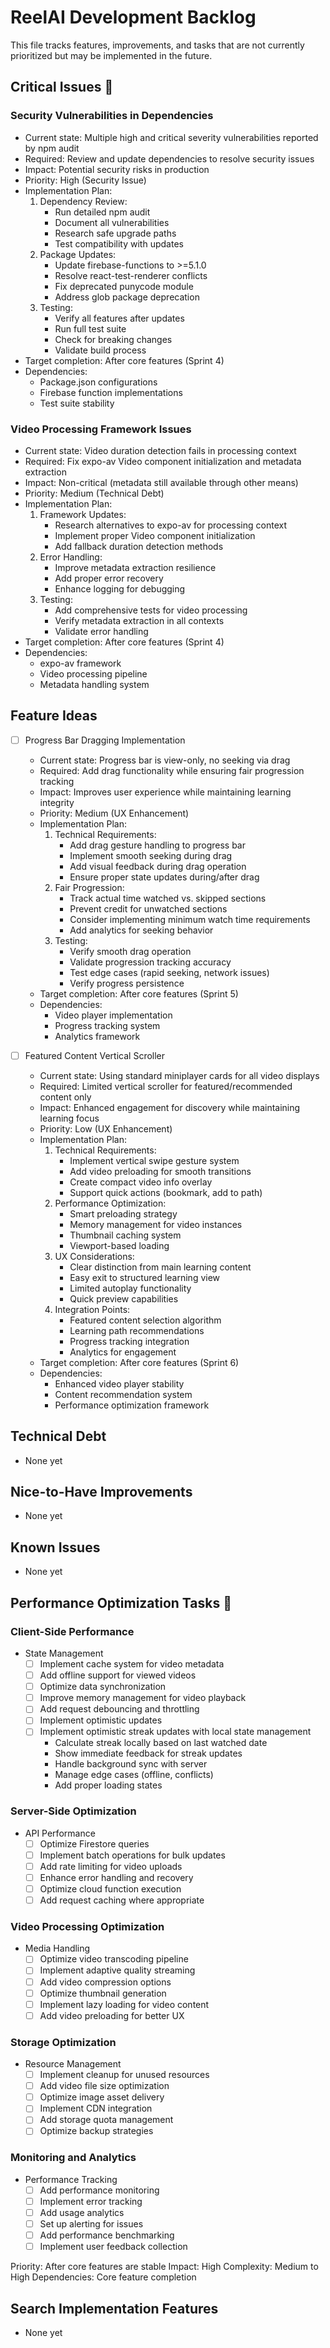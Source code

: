 # ReelAI Development Backlog

This file tracks features, improvements, and tasks that are not currently prioritized but may be implemented in the future.

## Critical Issues 🚨

### Security Vulnerabilities in Dependencies
- Current state: Multiple high and critical severity vulnerabilities reported by npm audit
- Required: Review and update dependencies to resolve security issues
- Impact: Potential security risks in production
- Priority: High (Security Issue)
- Implementation Plan:
  1. Dependency Review:
     - Run detailed npm audit
     - Document all vulnerabilities
     - Research safe upgrade paths
     - Test compatibility with updates
  2. Package Updates:
     - Update firebase-functions to >=5.1.0
     - Resolve react-test-renderer conflicts
     - Fix deprecated punycode module
     - Address glob package deprecation
  3. Testing:
     - Verify all features after updates
     - Run full test suite
     - Check for breaking changes
     - Validate build process
- Target completion: After core features (Sprint 4)
- Dependencies:
  - Package.json configurations
  - Firebase function implementations
  - Test suite stability

### Video Processing Framework Issues
- Current state: Video duration detection fails in processing context
- Required: Fix expo-av Video component initialization and metadata extraction
- Impact: Non-critical (metadata still available through other means)
- Priority: Medium (Technical Debt)
- Implementation Plan:
  1. Framework Updates:
     - Research alternatives to expo-av for processing context
     - Implement proper Video component initialization
     - Add fallback duration detection methods
  2. Error Handling:
     - Improve metadata extraction resilience
     - Add proper error recovery
     - Enhance logging for debugging
  3. Testing:
     - Add comprehensive tests for video processing
     - Verify metadata extraction in all contexts
     - Validate error handling
- Target completion: After core features (Sprint 4)
- Dependencies:
  - expo-av framework
  - Video processing pipeline
  - Metadata handling system

## Feature Ideas
- [ ] Progress Bar Dragging Implementation
  - Current state: Progress bar is view-only, no seeking via drag
  - Required: Add drag functionality while ensuring fair progression tracking
  - Impact: Improves user experience while maintaining learning integrity
  - Priority: Medium (UX Enhancement)
  - Implementation Plan:
    1. Technical Requirements:
       - Add drag gesture handling to progress bar
       - Implement smooth seeking during drag
       - Add visual feedback during drag operation
       - Ensure proper state updates during/after drag
    2. Fair Progression:
       - Track actual time watched vs. skipped sections
       - Prevent credit for unwatched sections
       - Consider implementing minimum watch time requirements
       - Add analytics for seeking behavior
    3. Testing:
       - Verify smooth drag operation
       - Validate progression tracking accuracy
       - Test edge cases (rapid seeking, network issues)
       - Verify progress persistence
  - Target completion: After core features (Sprint 5)
  - Dependencies:
    - Video player implementation
    - Progress tracking system
    - Analytics framework

- [ ] Featured Content Vertical Scroller
  - Current state: Using standard miniplayer cards for all video displays
  - Required: Limited vertical scroller for featured/recommended content only
  - Impact: Enhanced engagement for discovery while maintaining learning focus
  - Priority: Low (UX Enhancement)
  - Implementation Plan:
    1. Technical Requirements:
       - Implement vertical swipe gesture system
       - Add video preloading for smooth transitions
       - Create compact video info overlay
       - Support quick actions (bookmark, add to path)
    2. Performance Optimization:
       - Smart preloading strategy
       - Memory management for video instances
       - Thumbnail caching system
       - Viewport-based loading
    3. UX Considerations:
       - Clear distinction from main learning content
       - Easy exit to structured learning view
       - Limited autoplay functionality
       - Quick preview capabilities
    4. Integration Points:
       - Featured content selection algorithm
       - Learning path recommendations
       - Progress tracking integration
       - Analytics for engagement
  - Target completion: After core features (Sprint 6)
  - Dependencies:
    - Enhanced video player stability
    - Content recommendation system
    - Performance optimization framework

## Technical Debt
- None yet
## Nice-to-Have Improvements
- None yet

## Known Issues
- None yet

## Performance Optimization Tasks 🚀

### Client-Side Performance
- State Management
  - [ ] Implement cache system for video metadata
  - [ ] Add offline support for viewed videos
  - [ ] Optimize data synchronization
  - [ ] Improve memory management for video playback
  - [ ] Add request debouncing and throttling
  - [ ] Implement optimistic updates
  - [ ] Implement optimistic streak updates with local state management
    - Calculate streak locally based on last watched date
    - Show immediate feedback for streak updates
    - Handle background sync with server
    - Manage edge cases (offline, conflicts)
    - Add proper loading states

### Server-Side Optimization
- API Performance
  - [ ] Optimize Firestore queries
  - [ ] Implement batch operations for bulk updates
  - [ ] Add rate limiting for video uploads
  - [ ] Enhance error handling and recovery
  - [ ] Optimize cloud function execution
  - [ ] Add request caching where appropriate

### Video Processing Optimization
- Media Handling
  - [ ] Optimize video transcoding pipeline
  - [ ] Implement adaptive quality streaming
  - [ ] Add video compression options
  - [ ] Optimize thumbnail generation
  - [ ] Implement lazy loading for video content
  - [ ] Add video preloading for better UX

### Storage Optimization
- Resource Management
  - [ ] Implement cleanup for unused resources
  - [ ] Add video file size optimization
  - [ ] Optimize image asset delivery
  - [ ] Implement CDN integration
  - [ ] Add storage quota management
  - [ ] Optimize backup strategies

### Monitoring and Analytics
- Performance Tracking
  - [ ] Add performance monitoring
  - [ ] Implement error tracking
  - [ ] Add usage analytics
  - [ ] Set up alerting for issues
  - [ ] Add performance benchmarking
  - [ ] Implement user feedback collection

Priority: After core features are stable
Impact: High
Complexity: Medium to High
Dependencies: Core feature completion

## Search Implementation Features
- None yet
